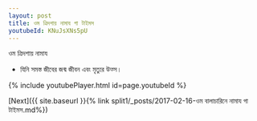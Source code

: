 ```yaml
---
layout: post
title: ওম ত্রিদশায় নামায গা টাইমস
youtubeId: KNuJsXNs5pU
---
```

 
 
 ওম ত্রিদশায় নামায  
 
 -  যিনি সমস্ত জীবের জন্ম জীবন এবং মৃত্যুর উত্স। 
 
  
 
  
 
 
 
 
 
 


{% include youtubePlayer.html id=page.youtubeId %}
 
[Next]({{ site.baseurl }}{% link  split1/_posts/2017-02-16-ওম বালাচারিনে নামায গা টাইমস.md%})
 
